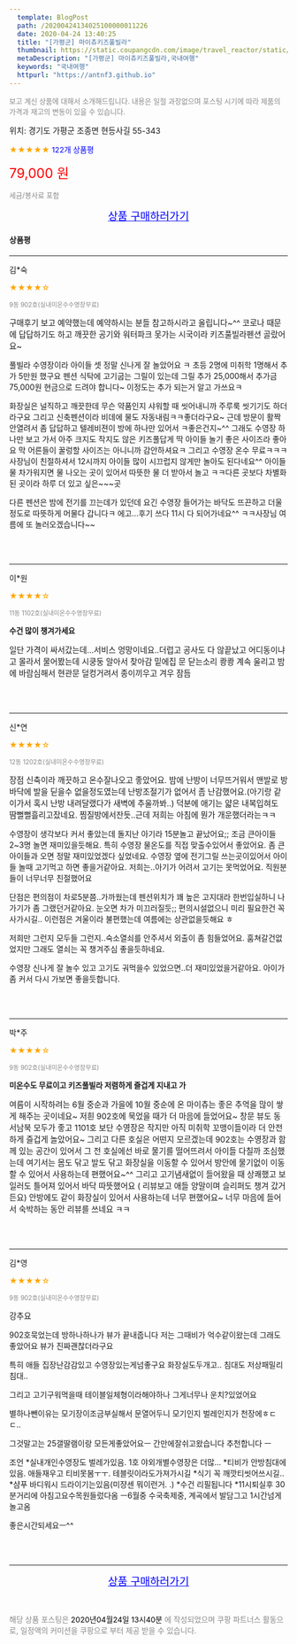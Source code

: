 ```yaml
---
  template: BlogPost
  path: /20200424134025100000011226
  date: 2020-04-24 13:40:25
  title: "[가평군] 마이츄키즈풀빌라"
  thumbnail: https://static.coupangcdn.com/image/travel_reactor/static/booking/image/pension/ddnayo/959042df-759b-4c0f-965a-08b28c22a894.jpg
  metaDescription: "[가평군] 마이츄키즈풀빌라,국내여행"
  keywords: "국내여행"
  httpurl: "https://antnf3.github.io"
---
```

  
<span style="color: #888;font-size:0.8rem">보고 계신 상품에 대해서 소개해드립니다.
내용은 일절 과장없으며 포스팅 시기에 따라 제품의 가격과 재고의 변동이 있을 수 있습니다.</span>
  
<span style="font-size: 0.9rem;">위치: 경기도 가평군 조종면 현등사길 55-343</span>
  
<span style="color: orange;">★★★★★</span> <span style="color: blue;font-size: 0.85rem;">122개 상품평</span>
  
<span style="color: red;font-size: 1.5rem;">79,000 원</span>
  
<span style="color: #888;font-size:0.8rem">세금/봉사료 포함</span>





<p align="center"><a href="http://me2.do/GqHxuQbL" style="font-size: 1.2rem; color: blue;">상품 구매하러가기</a></p>

#### 상품평
  
---
  
김*숙
    
<span style="color: orange;">★★★★☆</span>
    
<span style="color: #888;font-size:0.7rem">9동 902호(실내미온수수영장무료)</span>
    

    
<span style="font-size: 0.9rem;">구매후기 보고 예약했는데 예약하시는 분들 참고하시라고
올립니다~^^
코로나 때문에 답답하기도 하고 깨끗한 공기와 워터파크 
못가는 시국이라 키즈풀빌라펜션 골랐어요~

풀빌라 수영장이라 아이들 셋 정말 신나게 잘 놀았어요 ㅋ
초등 2명에 미취학 1명해서 추가 5만원 했구요
펜션 식탁에 고기굽는 그릴이 있는데 그릴 추가 25,000해서
추가금 75,000원 현금으로 드려야 합니다~
이정도는 추가 되는거 알고 가쓰요ㅋ

화장실은 널직하고 깨끗한데 무슨 약품인지 샤워할 때
씻어내니까 주루룩 씻기기도 하더라구요 그리고 신축펜션이라
비데에 물도 자동내림ㅋㅋ좋더라구요~
근데 방문이 활짝 안열려서 좀 답답하고 텔레비젼이
방에 하나만 있어서 ㅋ좋은건지~^^
그래도 수영장 하나만 보고 가서 아주 크지도 작지도
않은 키즈풀답게 딱 아이들 놀기 좋은 사이즈라 좋아요
막 어른들이 꿀렁할 사이즈는 아니니까 감안하셔요ㅋ
그리고 수영장 온수 무료ㅋㅋㅋ
사장님이 친절하셔서 12시까지 아이들 많이 시끄럽지 않게만
놀아도 된다네요^^
아이들 물 차가워지면 물 나오는 곳이 있어서
따뜻한 물 더 받아서 놀고 ㅋㅋ다른 곳보다
차별화 된 곳이라 하루 더 있고 싶은~~~곳

다른 펜션은 밤에 전기를 끄는데가 있던데
요긴 수영장 들어가는 바닥도 뜨끈하고 더울 정도로
따뜻하게 머물다 갑니다ㅋ
에고...후기 쓰다 11시 다 되어가네요^^
ㅋㅋ사장님 여름에 또 놀러오겠습니다~~</span>
    
<br>
<br>

---
  
이*원
    
<span style="color: orange;">★★★★☆</span>
    
<span style="color: #888;font-size:0.7rem">11동 1102호(실내미온수수영장무료)</span>
    
<span style="font-size:0.85rem">**수건 많이 챙겨가세요**</span>
    
<span style="font-size: 0.9rem;">일단 가격이 싸서갔는데...서비스 엉망이네요..더럽고 공사도 다 않끝났고 어디동이냐고 몰라서 물어봤는데 시쿵둥 알아서 찾아감
밑에집 문 닫는소리 쾅쾅 계속 울리고 밤에 바람심해서 현관문 덜컹거려서 종이끼우고 겨우 잠듬</span>
    
<br>
<br>

---
  
신*연
    
<span style="color: orange;">★★★★☆</span>
    
<span style="color: #888;font-size:0.7rem">12동 1202호(실내미온수수영장무료)</span>
    

    
<span style="font-size: 0.9rem;">장점
신축이라 깨끗하고 온수잘나오고 좋았어요.
밤에 난방이 너무뜨거워서 맨발로 방바닥에 발을 딛을수 없을정도였는데
난방조절기가 없어서 좀 난감했어요.(아기랑 같이가서 혹시 난방 내려달랬다가 새벽에 추울까봐..) 덕분에 애기는 얇은 내복입혀도 땀뻘뻘흘리고잤네요.
찜질방에서잔듯..근데 저희는 아침에 뭔가 개운했더라는ㅋㅋ

수영장이 생각보다 커서 좋았는데 돌지난 아기라 15분놀고 끝났어요;;
조금 큰아이들 2~3명 놀면 재미있을듯해요.
특히 수영장 물온도를 직접 맞출수있어서 좋았어요.
좀 큰아이들과 오면 정말 재미있었겠다 싶었네요.
수영장 옆에 전기그릴 쓰는곳이있어서 아이들 놀때 고기먹고 하면 좋을거같아요.
저희는..아기가 어려서 고기는 못먹었어요.
직원분들이 너무너무 친절했어요

단점은
편의점이 차로5분쯤..가까웠는데 펜션위치가 꽤 높은 고지대라 
한번입실하니 나가기가 좀 그랬던거같아요. 눈오면 차가 미끄러질듯;;
편의시설없으니 미리 필요한건 꼭 사가시길..
이런점은 겨울이라 불편했는데 여름에는 상관없을듯해요 ㅎ

저희만 그런지 모두들 그런지..숙소열쇠를 안주셔서 외출이 좀 힘들었어요.
훔쳐갈건없었지만 그래도 열쇠는 꼭 챙겨주심 좋을듯하네요.


수영장 신나게 잘 놀수 있고 고기도 궈먹을수 있었으면..더 재미있었을거같아요.
아이가 좀 커서 다시 가보면 좋을듯합니다.</span>
    
<br>
<br>

---
  
박*주
    
<span style="color: orange;">★★★★☆</span>
    
<span style="color: #888;font-size:0.7rem">9동 902호(실내미온수수영장무료)</span>
    
<span style="font-size:0.85rem">**미온수도 무료이고 키즈풀빌라 저렴하게 즐겁게 지내고 가**</span>
    
<span style="font-size: 0.9rem;">여름이 시작하려는 6월 중순과 가을에 10월 중순에 온 마이츄는 좋은 추억을 많이 쌓게 해주는 곳이네요~ 저흰 902호에 묵었을 때가 더 마음에 들었어요~ 창문 뷰도 동서남북 모두가 좋고 1101호 보단 수영장은 작지만 아직 미취학 꼬맹이들이라 더 안전하게 즐겁게 놀았어요~ 그리고 다른 호실은 어떤지 모르겠는데 902호는 수영장과 함께 있는 공간이 있어서 그 전 호실에선 바로 물기를 떨어뜨려서  아이들 다칠까 조심했는데 여기서는  몸도 닦고 발도 닦고 화장실을 이동할 수 있어서 방안에 물기없이 이동할 수 있어서 사용하는데 편했어요~^^
그리고 고기냄새없이 들어왔을 때 상쾌했고 보일러도 틀어져 있어서 바닥 따뜻했어요 ( 리뷰보고 애들 양말이며 슬리퍼도  챙겨 갔거든요)
안방에도 같이 화장실이 있어서 사용하는데 너무 편했어요~
너무 마음에 들어서 숙박하는 동안 리뷰를 쓰네요 ㅋㅋ</span>
    
<br>
<br>

---
  
김*영
    
<span style="color: orange;">★★★★☆</span>
    
<span style="color: #888;font-size:0.7rem">9동 902호(실내미온수수영장무료)</span>
    

    
<span style="font-size: 0.9rem;">강추요

902호묵었는데 방하나하나가 뷰가 끝내줍니다
저는 그때비가 억수같이왔는데
그래도좋았어요
뷰가 진짜괜찮더라구요

특히 애들 집장난감감있고 수영장있는게넘좋구요
화장실도두개고..
침대도 저상패밀리침대..

그리고 고기구워먹을때 테이블일체형이라해야하나
그게너무나 운치?있었어요


별하나뺀이유는 모기장이조금부실해서
문열어두니 모기인지 벌레인지가 천장에ㅎㄷㄷ..

그것말고는  25갤딸램이랑 모든게좋았어요ㅡ
간만에잘쉬고왔습니다
추천합니다
ㅡ

 조언
*실내개인수영장도 벌레가있음. 1호 야외개별수영장은 더많...
*티비가 안방침대에있음. 애들재우고 티비못봄ㅜㅜ. 테블릿이라도가져가시길
*식기 꼭 깨깟티씻어쓰시길..
*샴푸 바디워시 드라이기는있음(미쟝센 뭐이런거. .)
*수건 리필됩니다
*11시퇴실후 30분거리에 아침고요수목원들렀다옴
  ㅡ6월중 수국축제중, 계곡에서 발담그고 1시간넘게 놀고옴


좋은시간되세요ㅡ^^</span>
    
<br>
<br>


  
---
  
<p align="center"><a href="http://me2.do/GqHxuQbL" style="font-size: 1.2rem; color: blue;">상품 구매하러가기</a></p>
  
<br>
  
<span style="font-size: 0.85rem; color: #888;">해당 상품 포스팅은 <span style="color: #000;"> 2020년04월24일 13시40분 </span> 에 작성되었으며 쿠팡 파트너스 활동으로, 일정액의 커미션을 쿠팡으로 부터 제공 받을 수 있습니다.</span>